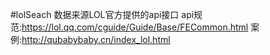 #lolSeach
数据来源LOL官方提供的api接口
api规范:https://lol.qq.com/cguide/Guide/Base/FECommon.html
案例:http://qubabybaby.cn/index_lol.html